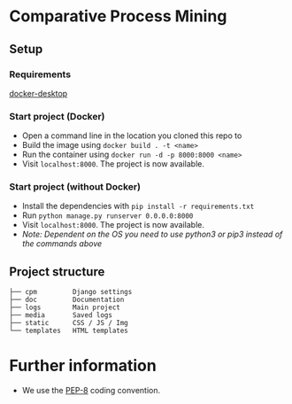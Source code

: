 # Comparative Process Mining
## Setup
### Requirements
[docker-desktop](https://www.docker.com/products/docker-desktop)

### Start project (Docker)
* Open a command line in the location you cloned this repo to
* Build the image using `docker build . -t <name>` 
* Run the container using `docker run -d -p 8000:8000 <name>`
* Visit `localhost:8000`. The project is now available.

### Start project (without Docker)
* Install the dependencies with `pip install -r requirements.txt`
* Run `python manage.py runserver 0.0.0.0:8000`
* Visit `localhost:8000`. The project is now available.
* _Note: Dependent on the OS you need to use python3 or pip3 instead of the commands above_

## Project structure
````
├── cpm         Django settings
├── doc         Documentation
├── logs        Main project
├── media       Saved logs
├── static      CSS / JS / Img
└── templates   HTML templates
````
# Further information
* We use the [PEP-8](https://www.python.org/dev/peps/pep-0008/) coding convention.
